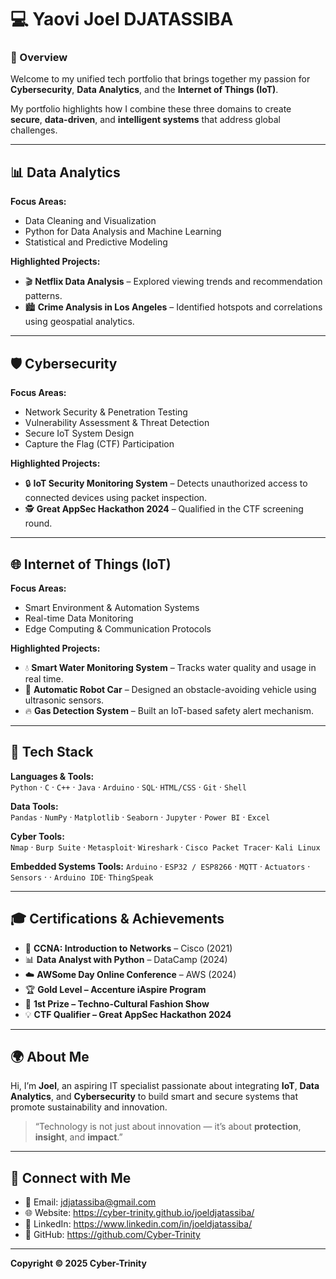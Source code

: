 # 💻 Yaovi Joel DJATASSIBA

### 🚀 Overview
Welcome to my unified tech portfolio that brings together my passion for **Cybersecurity**, **Data Analytics**, and the **Internet of Things (IoT)**.

My portfolio highlights how I combine these three domains to create **secure**, **data-driven**, and **intelligent systems** that address global challenges.

---

## 📊 Data Analytics
**Focus Areas:**
- Data Cleaning and Visualization  
- Python for Data Analysis and Machine Learning  
- Statistical and Predictive Modeling  

**Highlighted Projects:**
- 🎬 **Netflix Data Analysis** – Explored viewing trends and recommendation patterns.  
- 🏙️ **Crime Analysis in Los Angeles** – Identified hotspots and correlations using geospatial analytics.  

---

## 🛡️ Cybersecurity
**Focus Areas:**
- Network Security & Penetration Testing  
- Vulnerability Assessment & Threat Detection  
- Secure IoT System Design  
- Capture the Flag (CTF) Participation  

**Highlighted Projects:**
- 🔒 **IoT Security Monitoring System** – Detects unauthorized access to connected devices using packet inspection.  
- 🕵️ **Great AppSec Hackathon 2024** – Qualified in the CTF screening round.   

---

## 🌐 Internet of Things (IoT)
**Focus Areas:**
- Smart Environment & Automation Systems  
- Real-time Data Monitoring  
- Edge Computing & Communication Protocols  

**Highlighted Projects:**
- 💧 **Smart Water Monitoring System** – Tracks water quality and usage in real time.  
- 🤖 **Automatic Robot Car** – Designed an obstacle-avoiding vehicle using ultrasonic sensors.  
- 🔥 **Gas Detection System** – Built an IoT-based safety alert mechanism.  

---

## 🧩 Tech Stack
**Languages & Tools:**  
`Python` · `C` · `C++` · `Java` · `Arduino` · `SQL`· `HTML/CSS` · `Git` · `Shell`  

**Data Tools:**  
`Pandas` · `NumPy` · `Matplotlib` · `Seaborn` · `Jupyter` · `Power BI` · `Excel`

**Cyber Tools:**  
`Nmap` · `Burp Suite` · `Metasploit`· `Wireshark` · `Cisco Packet Tracer`· `Kali Linux`

**Embedded Systems Tools:** 
`Arduino` · `ESP32 / ESP8266` · `MQTT` · `Actuators`  · `Sensors` · · `Arduino IDE`· `ThingSpeak`

---

## 🎓 Certifications & Achievements
- 🧠 **CCNA: Introduction to Networks** – Cisco (2021)  
- 📊 **Data Analyst with Python** – DataCamp (2024)  
- ☁️ **AWSome Day Online Conference** – AWS (2024)  
- 🏆 **Gold Level – Accenture iAspire Program**  
- 🥇 **1st Prize – Techno-Cultural Fashion Show**  
- 💡 **CTF Qualifier – Great AppSec Hackathon 2024**  

---

## 🌍 About Me
Hi, I’m **Joel**, an aspiring IT specialist passionate about integrating **IoT**, **Data Analytics**, and **Cybersecurity** to build smart and secure systems that promote sustainability and innovation.

> “Technology is not just about innovation — it’s about **protection**, **insight**, and **impact**.”

---

## 🔗 Connect with Me
- 📧 Email:     jdjatassiba@gmail.com
- 🌐 Website:   https://cyber-trinity.github.io/joeldjatassiba/
- 💼 LinkedIn:  https://www.linkedin.com/in/joeldjatassiba/
- 🧠 GitHub:    https://github.com/Cyber-Trinity

---

**Copyright © 2025 Cyber-Trinity**
